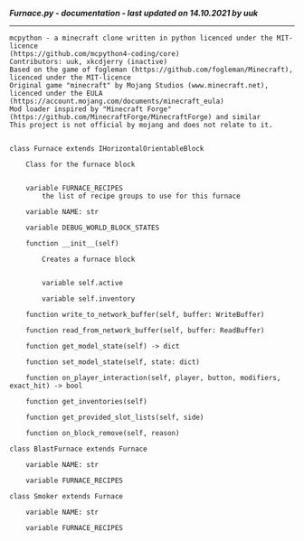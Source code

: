 ***Furnace.py - documentation - last updated on 14.10.2021 by uuk***
___

    mcpython - a minecraft clone written in python licenced under the MIT-licence 
    (https://github.com/mcpython4-coding/core)
    Contributors: uuk, xkcdjerry (inactive)
    Based on the game of fogleman (https://github.com/fogleman/Minecraft), licenced under the MIT-licence
    Original game "minecraft" by Mojang Studios (www.minecraft.net), licenced under the EULA
    (https://account.mojang.com/documents/minecraft_eula)
    Mod loader inspired by "Minecraft Forge" (https://github.com/MinecraftForge/MinecraftForge) and similar
    This project is not official by mojang and does not relate to it.


    class Furnace extends IHorizontalOrientableBlock
        
        Class for the furnace block


        variable FURNACE_RECIPES
            the list of recipe groups to use for this furnace

        variable NAME: str

        variable DEBUG_WORLD_BLOCK_STATES

        function __init__(self)
            
            Creates a furnace block


            variable self.active

            variable self.inventory

        function write_to_network_buffer(self, buffer: WriteBuffer)

        function read_from_network_buffer(self, buffer: ReadBuffer)

        function get_model_state(self) -> dict

        function set_model_state(self, state: dict)

        function on_player_interaction(self, player, button, modifiers, exact_hit) -> bool

        function get_inventories(self)

        function get_provided_slot_lists(self, side)

        function on_block_remove(self, reason)

    class BlastFurnace extends Furnace

        variable NAME: str

        variable FURNACE_RECIPES

    class Smoker extends Furnace

        variable NAME: str

        variable FURNACE_RECIPES